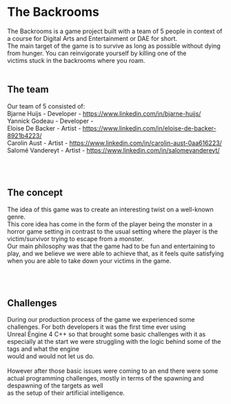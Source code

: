 # The Backrooms<br>

The Backrooms is a game project built with a team of 5 people in context of a course for Digital Arts and Entertainment or DAE for short.<br>
The main target of the game is to survive as long as possible without dying from hunger. You can reinvigorate yourself by killing one of the <br>
victims stuck in the backrooms where you roam.
<br>
<br>

## The team<br>

Our team of 5 consisted of:<br>
Bjarne Huijs     - Developer - https://www.linkedin.com/in/bjarne-huijs/<br>
Yannick Godeau   - Developer - <br>
Eloise De Backer - Artist - https://www.linkedin.com/in/eloise-de-backer-8921b4223/<br>
Carolin Aust 	 - Artist - https://www.linkedin.com/in/carolin-aust-0aa616223/<br>
Salomé Vandereyt - Artist - https://www.linkedin.com/in/salomevandereyt/<br>

<br>
<br>

## The concept<br>

The idea of this game was to create an interesting twist on a well-known genre.<br>
This core idea has come in the form of the player being the monster in a horror game setting in contrast to the usual setting where the player is the victim/survivor trying to escape from a monster.
<br>
Our main philosophy was that the game had to be fun and entertaining to play, and we believe we were able to achieve that, as it feels quite satisfying when you are able to take down your victims in the game.

<br>
<br>

## Challenges<br>

During our production process of the game we experienced some challenges. For both developers it was the first time ever using <br>
Unreal Engine 4 C++ so that brought some basic challenges with it as especially at the start we were struggling with the logic behind some of the tags and what the engine<br>
would and would not let us do.
<br>
<br>
However after those basic issues were coming to an end there were some actual programming challenges, mostly in terms of the spawning and despawning of the targets as well <br>
as the setup of their artificial intelligence.